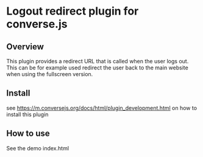 # Logout redirect plugin for converse.js

## Overview
This plugin provides a redirect URL that is called when the user logs out.
This can be for example used redirect the user back to the main website when using the fullscreen version.

## Install
see https://m.conversejs.org/docs/html/plugin_development.html on how to install this plugin

## How to use
See the demo index.html
